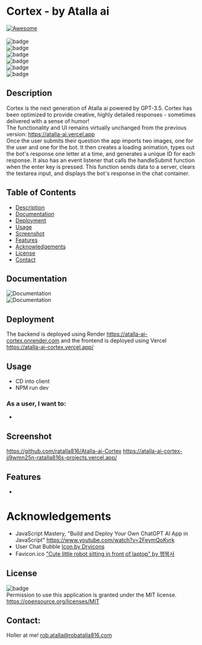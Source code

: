 
# Cortex - by Atalla ai 

[![Awesome](https://cdn.rawgit.com/sindresorhus/awesome/d7305f38d29fed78fa85652e3a63e154dd8e8829/media/badge.svg)](https://github.com/ratalla816/Atalla-ai-Cortex)
  <br>
  <br>
  ![badge](https://img.shields.io/github/languages/top/ratalla816/Atalla-ai-Cortex)
  <br> 
  ![badge](https://img.shields.io/github/languages/count/ratalla816/Atalla-ai-Cortex)
  <br>
  ![badge](https://img.shields.io/github/issues/ratalla816/Atalla-ai-Cortex)
  <br>
  ![badge](https://img.shields.io/github/issues-closed/ratalla816/Atalla-ai-Cortex)
  <br>
  ![badge](https://img.shields.io/github/last-commit/ratalla816/Atalla-ai-Cortex)
  <br>
  ![badge](https://img.shields.io/badge/license-MIT-important)
  
  ## Description
   
   Cortex is the next generation of Atalla ai powered by GPT-3.5. Cortex has been optimized to provide creative, highly detailed responses - sometimes delivered with a sense of humor!<br>
   The functionality and UI remains virtually unchanged from the previous version: https://atalla-ai.vercel.app<br>
   Once the user submits their question the app imports two images, one for the user and one for the bot. It then creates a loading animation, types out the bot's response one letter at a time, and generates a unique ID for each response. It also has an event listener that calls the handleSubmit function when the enter key is pressed. This function sends data to a server, clears the textarea input, and displays the bot's response in the chat container.
   
 
  ## Table of Contents
  - [Description](#description)
  - [Documentation](#documentation)
  - [Deployment](#deployment)
  - [Usage](#usage)
  - [Screenshot](#screenshot)
  - [Features](#features)
  - [Acknowledgements](#acknowledgements)
  - [License](#license)
  - [Contact](#contact)

  ## Documentation
  ![Documentation](./assets/images/) 
  <br>
  ![Documentation](./assets/images/) 


  ## Deployment

  The backend is deployed using Render https://atalla-ai-cortex.onrender.com and the frontend is deployed using Vercel https://atalla-ai-cortex.vercel.app/
  <!-- https://atalla-ai-cortex-jj9wmn25n-ratalla816s-projects.vercel.app/ -->
 
  ## Usage

  * CD into client
  * NPM run dev

  ### As a user, I want to: 
  * 

 

  ## Screenshot
  <!-- ![Screenshot](./assets/images/)
  <br>
  <br>
  ![Screenshot](./assets/images/) -->
  https://github.com/ratalla816/Atalla-ai-Cortex
  https://atalla-ai-cortex-jj9wmn25n-ratalla816s-projects.vercel.app/
  

  ## Features
 
 *   

  # Acknowledgements
  
  * JavaScript Mastery, "Build and Deploy Your Own ChatGPT AI App in JavaScript" https://www.youtube.com/watch?v=2FeymQoKvrk
  * User Chat Bubble <a href='https://dryicons.com/free-graphics/chat-bubble'> Icon by Dryicons </a>
  * Favicon.ico <a href='https://playgroundai.com/post/cute-little-robot-sitting-in-front-of-laptop-unreal-engine-clo79v3ch014ks6018rr8bmw2'> "Cute little robot sitting in front of laptop" by 행복사 </a>

  ## License
  ![badge](https://img.shields.io/badge/license-MIT-important)
  <br>
  Permission to use this application is granted under the MIT license. <https://opensource.org/licenses/MIT>


   ## Contact:
   Holler at me! <a href="mailto:rob.atalla@robatalla816.com">rob.atalla@robatalla816.com</a>